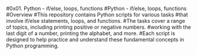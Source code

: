 #0x01. Python - if/else, loops, functions
#Python - if/else, loops, functions
#Overview
#This repository contains Python scripts for various tasks
#that involve if/else statements, loops, and functions.
#The tasks cover a range of topics, including printing positive or negative numbers.
#working with the last digit of a number, printing the alphabet, and more.
#Each script is designed to help practice and understand these fundamental concepts in Python programming.
